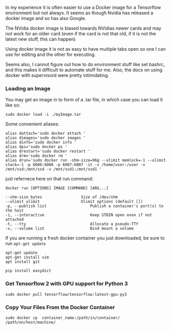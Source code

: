 
In my experience it is often easier to use a Docker image for a Tensorflow environment but not always.
It seems as though Nvidia has released a docker image and so has also Google.

The NVidia docker image is biased towards NVidias newer cards and may not work for an older card (even if the card is not that old, if it is not the latest new stuff, this can happen)

Using docker image it is not as easy to have multiple tabs open so one I can use for editing and the other for executing. 

Seems also, I cannot figure out how to do environment stuff like set bashrc, and this makes it difficult to automate stuff for me. Also, the docs on using docker with supervisord were pretty intimidating.

### Loading an Image
You may get an image in to form of a .tar file, in which case you can load it like so: 
```
sudo docker load -i ./myImage.tar

```

Some convenient aliases:
```
alias dattach='sudo docker attach '
alias dimages='sudo docker images '
alias dinfo='sudo docker info '
alias dps='sudo docker ps '
alias drestart='sudo docker restart '
alias drm='sudo docker rm '
alias drun='sudo docker run -shm-size=96g --ulimit memlock=-1 --ulimit stack=-1 -p 6006:6006 -p 6007:6007 -it -v /home/user:/user -v /mnt/ssd:/mnt/ssd -v /mnt/ssd1:/mnt/ssd1 '
```
just refernece here on that run command:
```
docker run [OPTIONS] IMAGE [COMMAND] [ARG...]

--shm-size bytes                 Size of /dev/shm
--ulimit ulimit                  Ulimit options (default [])
-p, --publish list                   Publish a container's port(s) to the host
-i, --interactive                    Keep STDIN open even if not attached
-t, --tty                            Allocate a pseudo-TTY
-v, --volume list                    Bind mount a volume

```

If you are running a fresh docker container you just downloaded, be sure to run ``apt-get update``

```
apt-get update
apt-get install vim
apt install git

pip install easydict
```

### Get Tensorflow 2 with GPU support for Python 3
```
sudo docker pull tensorflow/tensorflow:latest-gpu-py3
```

### Copy Your Files From the Docker Container
```
sudo docker cp  container_name:/path/in/container/ /path/on/host/machine/
```

